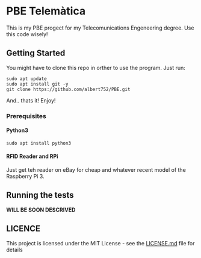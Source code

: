 # PBE Telemàtica

This is my PBE progect for my Telecomunications Engeneering degree. Use this code wisely!

## Getting Started

You might have to clone this repo in orther to use the program. Just run:

```
sudo apt update
sudo apt install git -y
git clone https://github.com/albert752/PBE.git
```
And.. thats it! Enjoy!

### Prerequisites
#### Python3
```
sudo apt install python3
```
#### RFID Reader and RPi
Just get teh reader on eBay for cheap and whatever recent model of the Raspberry Pi 3.


## Running the tests

__WILL BE SOON DESCRIVED__

## LICENCE

This project is licensed under the MIT License - see the [LICENSE.md](LICENSE.md) file for details

